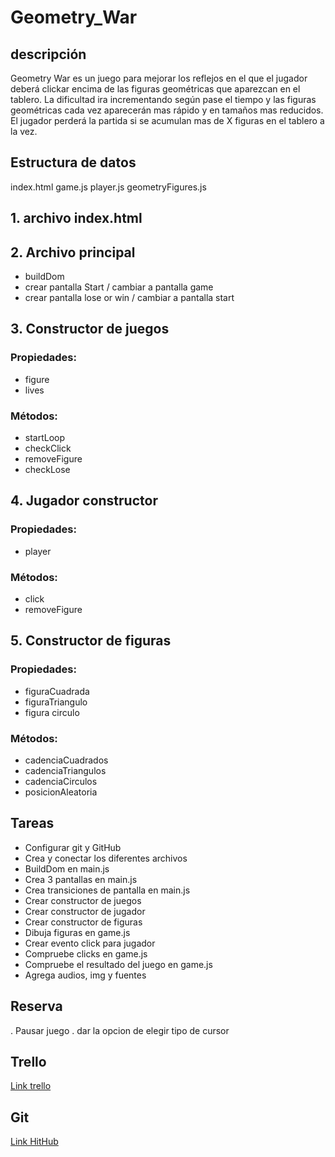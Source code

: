 # Geometry_War

## descripción

Geometry War es un juego para mejorar los reflejos en el que el jugador deberá clickar encima de las figuras geométricas que aparezcan en el tablero.
La dificultad ira incrementando según pase el tiempo y las figuras geométricas cada vez aparecerán mas rápido y en tamaños mas reducidos.
El jugador perderá la partida si se acumulan mas de X figuras en el tablero a la vez.

## Estructura de datos

index.html
game.js
player.js
geometryFigures.js

## 1. archivo index.html

## 2. Archivo principal
  - buildDom
  - crear pantalla Start / cambiar a pantalla game
  - crear pantalla lose or win / cambiar a pantalla start
  

## 3. Constructor de juegos

### Propiedades:
  - figure
  - lives

### Métodos:
  - startLoop
  - checkClick
  - removeFigure
  - checkLose
   

## 4. Jugador constructor

### Propiedades:
  - player
  

### Métodos:
  - click
  - removeFigure


## 5. Constructor de figuras

### Propiedades:
  - figuraCuadrada
  - figuraTriangulo
  - figura circulo

### Métodos:
  -  cadenciaCuadrados
  -  cadenciaTriangulos
  -  cadenciaCirculos
  -  posicionAleatoria


## Tareas

- Configurar git y GitHub
- Crea y conectar los diferentes archivos
- BuildDom en main.js
- Crea 3 pantallas en main.js
- Crea transiciones de pantalla en main.js
- Crear constructor de juegos
- Crear constructor de jugador
- Crear constructor de figuras
- Dibuja figuras en game.js
- Crear evento click para jugador
- Compruebe clicks en game.js
- Compruebe el resultado del juego en game.js
- Agrega audios, img y fuentes

## Reserva

. Pausar juego
. dar la opcion de elegir tipo de cursor

## Trello

[Link trello](https://trello.com/b/B5niMFza/geometrywar)




## Git 

[Link HitHub](https://github.com/TomasAldea/Geometry_War)
